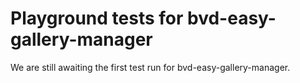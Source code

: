 # Playground tests for bvd-easy-gallery-manager
We are still awaiting the first test run for bvd-easy-gallery-manager.
